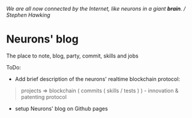  _We are all now connected by the Internet, like neurons in a giant **brain**. / Stephen Hawking_

# Neurons' blog

The place to note, blog, party, commit, skills and jobs

ToDo: 
- Add brief description of the neurons' realtime blockchain protocol: 
> projects => blockchain ( commits ( skills / tests ) ) - innovation & patenting protocol
- setup Neurons' blog on Github pages

